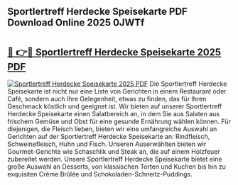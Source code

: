 ## Sportlertreff Herdecke Speisekarte PDF Download Online 2025 0JWTf

# <h2><a href="http://gcaee2o.nevu.top/?p=Sportlertreff+Herdecke+Speisekarte">🔗 👉🔴 Sportlertreff Herdecke Speisekarte 2025 PDF</a></h2>

[![Sportlertreff Herdecke Speisekarte 2025 PDF](https://i.imgur.com/dBaPXMq.png)](http://gcaee2o.nevu.top/?p=Sportlertreff+Herdecke+Speisekarte)
Die Sportlertreff Herdecke Speisekarte ist nicht nur eine Liste von Gerichten in einem Restaurant oder Café, sondern auch Ihre Gelegenheit, etwas zu finden, das für Ihren Geschmack köstlich und geeignet ist. Wir bieten auf unserer Sportlertreff Herdecke Speisekarte einen Salatbereich an, in dem Sie aus Salaten aus frischem Gemüse und Obst für eine gesunde Ernährung wählen können. Für diejenigen, die Fleisch lieben, bieten wir eine umfangreiche Auswahl an Gerichten auf der Sportlertreff Herdecke Speisekarte an: Rindfleisch, Schweinefleisch, Huhn und Fisch. Unseren Auserwählten bieten wir Gourmet-Gerichte wie Schaschlik und Steak an, die auf einem Holzfeuer zubereitet werden. Unsere Sportlertreff Herdecke Speisekarte bietet eine große Auswahl an Desserts, von klassischen Torten und Kuchen bis hin zu exquisiten Crème Brûlée und Schokoladen-Schneitz-Puddings.
